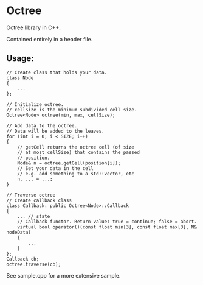 Octree
======

Octree library in C++.

Contained entirely in a header file.

Usage:
------

    // Create class that holds your data.
    class Node
    {
        ...
    };

    // Initialize octree.
    // cellSize is the minimum subdivided cell size.
    Octree<Node> octree(min, max, cellSize);

    // Add data to the octree.
    // Data will be added to the leaves.
    for (int i = 0; i < SIZE; i++)
    {
        // getCell returns the octree cell (of size
        // at most cellSize) that contains the passed
        // position.
        Node& n = octree.getCell(position[i]);
        // Set your data in the cell
        // e.g. add something to a std::vector, etc
        n. ... = ...;
    }
    
    // Traverse octree
    // Create callback class
    class Callback: public Octree<Node>::Callback
    {
        ... // state
        // Callback functor. Return value: true = continue; false = abort.
        virtual bool operator()(const float min[3], const float max[3], N& nodeData)
        {
            ...
        }
    };
    Callback cb;
    octree.traverse(cb);

See sample.cpp for a more extensive sample.

